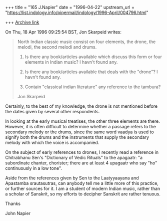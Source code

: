 +++
title = "165 J.Napier"
date = "1996-04-22"
upstream_url = "https://list.indology.info/pipermail/indology/1996-April/004796.html"

+++
[Archive link](https://list.indology.info/pipermail/indology/1996-April/004796.html)

On Thu, 18 Apr 1996 09:25:54 BST,
  Jon Skarpeid writes:

>
>North Indian classic music consist on four elements, the drone, the melodi,
>the second melodi and drums. 
>
>1. Is there any book/articles available which discuss this form or four
>elements in Indian music?  I havn't found any.
>
>2. Is there any book/articles available that deals with the "drone"?
>       I havn't found any.
>
>3. Contain "classical indian literature" any reference to the tambura?
>
>
>Jon Skarpeid

Certainly, to the best of my knowledge, the drone is not mentioned before 
the dates given by several other respondents.

In looking at the early musical treatises, the other three elements are 
there. However, it is often difficult to determine whether a passage refers 
to the secondary melody or the drums, since the same word vaadya is used to 
signify both the drums and the instruments that supply the secondary melody 
with which the voice is accompanied.

On the subject of early references to drones, I recently read a reference 
in Chitrabhanu Sen's "Dictionary of Vedic Rituals" to the apagaatr: "a 
subordinate chanter, chorister; there are at least 4 upagaatr who say "ho" 
continuously in a low tone".

Aside from the references given by Sen to the Laatyyaayana and Apastamba 
srautasutras, can anybody tell me a little more of this practice, or 
further sources for it. I am a student of modern Indian music, rather than 
a scholar of Sanskrit, so my efforts to decipher Sanskrit are rather 
tenuous.

Thanks

John Napier




